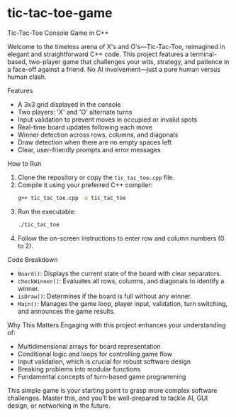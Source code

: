 # tic-tac-toe-game
Tic-Tac-Toe Console Game in C++

Welcome to the timeless arena of X's and O's—Tic-Tac-Toe, reimagined in elegant and straightforward C++ code. This project features a terminal-based, two-player game that challenges your wits, strategy, and patience in a face-off against a friend. No AI involvement—just a pure human versus human clash.

Features
- A 3x3 grid displayed in the console
- Two players: 'X' and 'O' alternate turns
- Input validation to prevent moves in occupied or invalid spots
- Real-time board updates following each move
- Winner detection across rows, columns, and diagonals
- Draw detection when there are no empty spaces left
- Clear, user-friendly prompts and error messages

How to Run
1. Clone the repository or copy the `tic_tac_toe.cpp` file.
2. Compile it using your preferred C++ compiler:
   ```bash
   g++ tic_tac_toe.cpp -o tic_tac_toe
   ```
3. Run the executable:
   ```bash
   ./tic_tac_toe
   ```
4. Follow the on-screen instructions to enter row and column numbers (0 to 2).

Code Breakdown
- `Board()`: Displays the current state of the board with clear separators.
- `checkWinner()`: Evaluates all rows, columns, and diagonals to identify a winner.
- `isDraw()`: Determines if the board is full without any winner.
- `Main()`: Manages the game loop, player input, validation, turn switching, and announces the game results.

Why This Matters
Engaging with this project enhances your understanding of:
- Multidimensional arrays for board representation
- Conditional logic and loops for controlling game flow
- Input validation, which is crucial for robust software design
- Breaking problems into modular functions
- Fundamental concepts of turn-based game programming

This simple game is your starting point to grasp more complex software challenges. Master this, and you’ll be well-prepared to tackle AI, GUI design, or networking in the future. 

